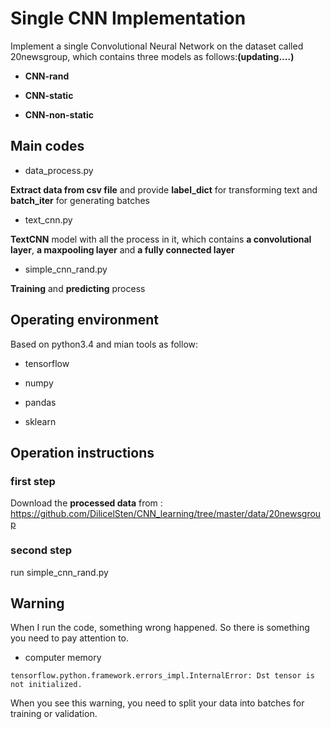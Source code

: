 # Single CNN Implementation
Implement a single Convolutional Neural Network on the dataset called 20newsgroup, which contains three models as follows:**(updating....)**

* **CNN-rand**

* **CNN-static**

* **CNN-non-static**


## Main codes
* data_process.py

**Extract data from csv file** and provide **label_dict** for transforming text and **batch_iter** for generating batches

* text_cnn.py

**TextCNN** model with all the process in it, which contains **a convolutional layer**, **a maxpooling layer** and **a fully connected layer**

* simple_cnn_rand.py

**Training** and **predicting** process

## Operating environment
Based on python3.4 and mian tools as follow:

* tensorflow

* numpy

* pandas

* sklearn


## Operation instructions
### first step
Download the **processed data** from :
https://github.com/DilicelSten/CNN_learning/tree/master/data/20newsgroup
### second step
run simple_cnn_rand.py

## Warning

When I run the code, something wrong happened. So there is something you need to pay attention to.

* computer memory
```
tensorflow.python.framework.errors_impl.InternalError: Dst tensor is not initialized.
```
When you see this warning, you need to split your data into batches for training or validation.

